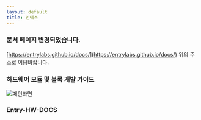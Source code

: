 ```yaml
---
layout: default
title: 인덱스
---
```


### 문서 페이지 변경되었습니다.
[https://entrylabs.github.io/docs/](https://entrylabs.github.io/docs/)
위의 주소로 이용바랍니다.


### 하드웨어 모듈 및 블록 개발 가이드
![메인화면]({{site.imageurl}}main.png)

### Entry-HW-DOCS
